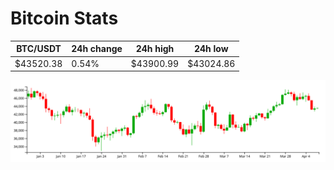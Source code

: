 # Bitcoin Stats

BTC/USDT|24h change|24h high|24h low|
|---|---|---|---|
|$43520.38|0.54%|$43900.99|$43024.86|

<img src="./chart.svg">
